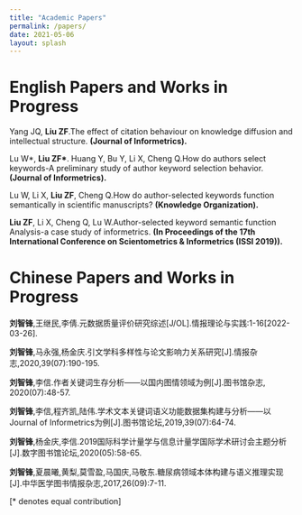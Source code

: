 ```yaml
---
title: "Academic Papers"
permalink: /papers/
date: 2021-05-06
layout: splash
---
```




# English Papers and Works in Progress

Yang JQ, <b>Liu ZF</b>.The effect of citation behaviour on knowledge diffusion and intellectual structure.
<b>(Journal of Informetrics).</b>
 
Lu W*, <b>Liu ZF*</b>. Huang Y, Bu Y, Li X, Cheng Q.How do authors select keywords-A preliminary study of author keyword selection behavior.
<b>(Journal of Informetrics).</b>

Lu W, Li X, <b>Liu ZF</b>, Cheng Q.How do author-selected keywords function semantically in scientific manuscripts?
<b>(Knowledge Organization).</b>

<b>Liu ZF</b>, Li X, Cheng Q, Lu W.Author-selected keyword semantic function Analysis-a case study of informetrics.
<b>(In Proceedings of the 17th International Conference on Scientometrics & Informetrics (ISSI 2019)).</b>


# Chinese Papers and Works in Progress

<b>刘智锋</b>,王继民,李倩.元数据质量评价研究综述[J/OL].情报理论与实践:1-16[2022-03-26].

<b>刘智锋</b>,马永强,杨金庆.引文学科多样性与论文影响力关系研究[J].情报杂志,2020,39(07):190-195.

<b>刘智锋</b>,李信.作者关键词生存分析——以国内图情领域为例[J].图书馆杂志, 2020(07):48-57.

<b>刘智锋</b>,李信,程齐凯,陆伟.学术文本关键词语义功能数据集构建与分析——以Journal of Informetrics为例[J].图书馆论坛,2019,39(07):64-74.

<b>刘智锋</b>,杨金庆,李信.2019国际科学计量学与信息计量学国际学术研讨会主题分析[J].数字图书馆论坛,2020(05):58-65.

<b>刘智锋</b>,夏晨曦,黄梨,莫雪盈,马国庆,马敬东.糖尿病领域本体构建与语义推理实现[J].中华医学图书情报杂志,2017,26(09):7-11.



[\* denotes equal contribution]
